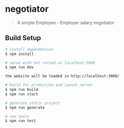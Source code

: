 # negotiator

> A simple Employee - Employer salary negotiator

## Build Setup

```bash
# install dependencies
$ npm install

# serve with hot reload at localhost:3000
$ npm run dev

the website will be loaded in http://localhost:3000/

# build for production and launch server
$ npm run build
$ npm run start

# generate static project
$ npm run generate

# run tests
$ npm run test
```
